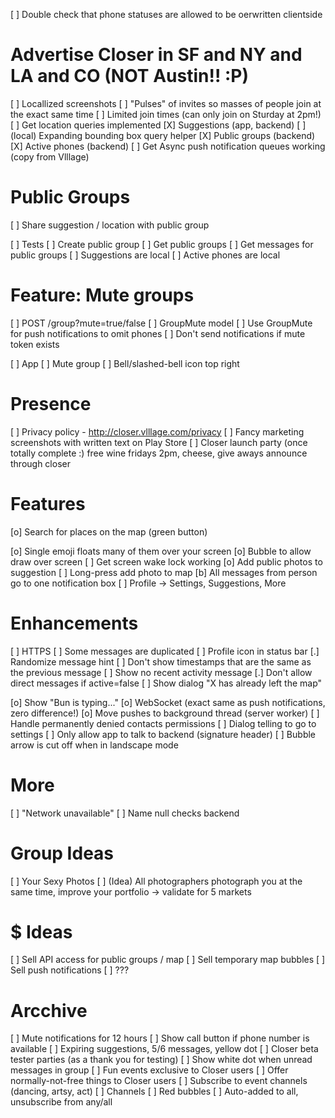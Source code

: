
[ ] Double check that phone statuses are allowed to be oerwritten clientside

# Advertise Closer in SF and NY and LA and CO (NOT Austin!! :P)

[ ] Locallized screenshots
[ ] "Pulses" of invites so masses of people join at the exact same time
    [ ] Limited join times (can only join on Sturday at 2pm!)
[ ] Get location queries implemented
    [X] Suggestions (app, backend)
        [ ] (local) Expanding bounding box query helper
    [X] Public groups (backend)
    [X] Active phones (backend)
[ ] Get Async push notification queues working (copy from Vlllage)

# Public Groups

[ ] Share suggestion / location with public group

[ ] Tests
    [ ] Create public group
    [ ] Get public groups
    [ ] Get messages for public groups
    [ ] Suggestions are local
    [ ] Active phones are local

# Feature: Mute groups

[ ] POST /group?mute=true/false
    [ ] GroupMute model
        [ ] Use GroupMute for push notifications to omit phones
    [ ] Don't send notifications if mute token exists

[ ] App
    [ ] Mute group
        [ ] Bell/slashed-bell icon top right


# Presence

 [ ] Privacy policy - http://closer.vlllage.com/privacy
 [ ] Fancy marketing screenshots with written text on Play Store
 [ ] Closer launch party (once totally complete :) free wine fridays 2pm, cheese, give aways announce through closer

# Features

 [o] Search for places on the map (green button)

 [o] Single emoji floats many of them over your screen
    [o] Bubble to allow draw over screen
    [ ] Get screen wake lock working
 [o] Add public photos to suggestion
 [ ] Long-press add photo to map
 [b] All messages from person go to one notification box
 [ ] Profile -> Settings, Suggestions, More
 
 
# Enhancements

 [ ] HTTPS
 [ ] Some messages are duplicated
 [ ] Profile icon in status bar
 [.] Randomize message hint
 [ ] Don't show timestamps that are the same as the previous message
 [ ] Show no recent activity message
 [.] Don't allow direct messages if active=false
    [ ] Show dialog "X has already left the map"

 [o] Show "Bun is typing..."
 [o] WebSocket (exact same as push notifications, zero difference!)
 [o] Move pushes to background thread (server worker)
 [ ] Handle permanently denied contacts permissions
    [ ] Dialog telling to go to settings
 [ ] Only allow app to talk to backend (signature header)
 [ ] Bubble arrow is cut off when in landscape mode

# More

 [ ] "Network unavailable"
 [ ] Name null checks backend

# Group Ideas

 [ ] Your Sexy Photos
 [ ] (Idea) All photographers photograph you at the same time, improve your portfolio -> validate for 5 markets
 
 # $ Ideas
 
  [ ] Sell API access for public groups / map
  [ ] Sell temporary map bubbles
  [ ] Sell push notifications
  [ ] ???
  
# Arcchive

 [ ] Mute notifications for 12 hours
 [ ] Show call button if phone number is available
 [ ] Expiring suggestions, 5/6 messages, yellow dot
 [ ] Closer beta tester parties (as a thank you for testing)
 [ ] Show white dot when unread messages in group
 [ ] Fun events exclusive to Closer users
    [ ] Offer normally-not-free things to Closer users
    [ ] Subscribe to event channels (dancing, artsy, act)
        [ ] Channels
        [ ] Red bubbles
        [ ] Auto-added to all, unsubscribe from any/all